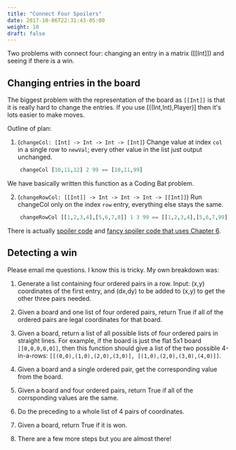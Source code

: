```yaml
---
title: "Connect Four Spoilers"
date: 2017-10-06T22:31:43-05:00
weight: 10
draft: false
---
```


Two problems with connect four: changing an entry in a matrix ([[Int]]) and
seeing if there is a win.

## Changing entries in the board

The biggest problem with the representation of the board as `[[Int]]`
is that it is really hard to change the entries. If you use
[((Int,Int),Player)] then it's lots easier to make moves.

Outline of plan:

1. (`changeCol: [Int] -> Int -> Int -> [Int]`) 
   Change value at index `col` in a single row to
   `newVal`; every other value in the list just output unchanged.
```haskell
    changeCol [10,11,12] 2 99 == [10,11,99]
```
   We have basically written this function as a Coding Bat problem. 
       
2. (`changeRowCol: [[Int]] -> Int -> Int -> Int -> [[Int]]`) 
   Run changeCol only on the index `row` entry, everything else stays the same. 
```haskell
    changeRowCol [[1,2,3,4],[5,6,7,8]] 1 3 99 == [[1,2,3,4],[5,6,7,99]]
```
    
There is actually [spoiler code](change-entry.hs) and [fancy spoiler
code that uses Chapter 6](change-entry-enhanced.hs).

## Detecting a win

Please email me questions. I know this is tricky. My own breakdown was:

1. Generate a list containing four ordered pairs in a row. Input: (x,y) coordinates of the first entry, and (dx,dy) to be added to (x,y) to get the other three pairs needed.

2. Given a board and one list of four ordered pairs, return True if all of the ordered pairs are legal coordinates for that board.

3. Given a board, return a list of all possible lists of four ordered
   pairs in straight lines. For example, if the board is just the flat 5x1 board `[[0,0,0,0,0]]`, then this function should give a list of the two possible 4-in-a-rows: `[[(0,0),(1,0),(2,0),(3,0)], [(1,0),(2,0),(3,0),(4,0)]]`.

4. Given a board and a single ordered pair, get the corresponding value from the board.

5. Given a board and four ordered pairs, return True if all of the corrsponding values are the same. 

6. Do the preceding to a whole list of 4 pairs of coordinates.

7. Given a board, return True if it is won.

8. There are a few more steps but you are almost there!
